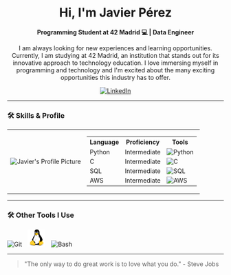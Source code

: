 <html>
<head>
<body>
<div align="center">
  <h1>Hi, I'm Javier Pérez</h1>
</div>
</head>
<link rel="stylesheet" href="https://cdnjs.cloudflare.com/ajax/libs/font-awesome/6.0.0-beta3/css/all.min.css">

<div align="center">
  <p><strong>Programming Student at 42 Madrid 💻 | Data Engineer</strong></p>
  <p>I am always looking for new experiences and learning opportunities. Currently, I am studying at 42 Madrid, an institution that stands out for its innovative approach to technology education. I love immersing myself in programming and technology and I'm excited about the many exciting opportunities this industry has to offer.</p>
</div>

<div align="center">
  <a href="https://www.linkedin.com/in/javierperezz/">
    <img src="https://img.shields.io/badge/LinkedIn-0077B5?style=for-the-badge&logo=linkedin&logoColor=white" alt="LinkedIn" />
  </a>
</div>

---

### 🛠️ Skills & Profile

<table>
  <tr>
    <td>
      <img src="https://via.placeholder.com/150" alt="Javier's Profile Picture" height="300px" width="700px"/>
    </td>
    <td>
      <table>
        <tr>
          <th>Language</th>
          <th>Proficiency</th>
          <th>Tools</th>
        </tr>
        <tr>
          <td>Python</td>
          <td>Intermediate</td>
          <td><img src="https://skillicons.dev/icons?i=python" alt="Python" width="40px"/></td>
        </tr>
        <tr>
          <td>C</td>
          <td>Intermediate</td>
          <td><img src="https://skillicons.dev/icons?i=c" alt="C" width="40px"/></td>
        </tr>
        <tr>
          <td>SQL</td>
          <td>Intermediate</td>
          <td><img src="https://skillicons.dev/icons?i=mysql" alt="SQL" width="40px"/></td>
        </tr>
        <tr>
          <td>AWS</td>
          <td>Intermediate</td>
          <td><img src="https://skillicons.dev/icons?i=aws" alt="AWS" width="40px"/></td>
        </tr>
      </table>
    </td>
  </tr>
</table>

---

### 🛠️ Other Tools I Use

<p>
  <img src="https://www.vectorlogo.zone/logos/git-scm/git-scm-icon.svg" alt="Git" width="40px" style="padding-right:10px;" />
  <img src="https://raw.githubusercontent.com/devicons/devicon/master/icons/linux/linux-original.svg" alt="Linux" width="40px" style="padding-right:10px;" />
  <img src="https://www.vectorlogo.zone/logos/gnu_bash/gnu_bash-icon.svg" alt="Bash" width="40px" style="padding-right:10px;" />
</p>

---

> "The only way to do great work is to love what you do." - Steve Jobs
